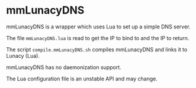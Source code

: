# mmLunacyDNS

mmLunacyDNS is a wrapper which uses Lua to set up a simple DNS server.

The file `mmLunacyDNS.lua` is read to get the IP to bind to and the
IP to return.

The script `compile.mmLunacyDNS.sh` compiles mmLunacyDNS and links it
to Lunacy (Lua).

mmLunacyDNS has no daemonization support.

The Lua configuration file is an unstable API and may change.

